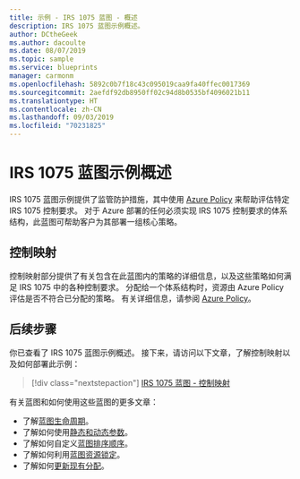 ```yaml
---
title: 示例 - IRS 1075 蓝图 - 概述
description: IRS 1075 蓝图示例概述。
author: DCtheGeek
ms.author: dacoulte
ms.date: 08/07/2019
ms.topic: sample
ms.service: blueprints
manager: carmonm
ms.openlocfilehash: 5892c0b7f18c43c095019caa9fa40ffec0017369
ms.sourcegitcommit: 2aefdf92db8950ff02c94d8b0535bf4096021b11
ms.translationtype: HT
ms.contentlocale: zh-CN
ms.lasthandoff: 09/03/2019
ms.locfileid: "70231825"
---
```

# <a name="overview-of-the-irs-1075-blueprint-sample"></a>IRS 1075 蓝图示例概述

IRS 1075 蓝图示例提供了监管防护措施，其中使用 [Azure Policy](../../../policy/overview.md) 来帮助评估特定 IRS 1075 控制要求。 对于 Azure 部署的任何必须实现 IRS 1075 控制要求的体系结构，此蓝图可帮助客户为其部署一组核心策略。

## <a name="control-mapping"></a>控制映射

控制映射部分提供了有关包含在此蓝图内的策略的详细信息，以及这些策略如何满足 IRS 1075 中的各种控制要求。 分配给一个体系结构时，资源由 Azure Policy 评估是否不符合已分配的策略。 有关详细信息，请参阅 [Azure Policy](../../../policy/overview.md)。

## <a name="next-steps"></a>后续步骤

你已查看了 IRS 1075 蓝图示例概述。 接下来，请访问以下文章，了解控制映射以及如何部署此示例：

> [!div class="nextstepaction"]
> [IRS 1075 蓝图 - 控制映射](./control-mapping.md)

有关蓝图和如何使用这些蓝图的更多文章：

- 了解[蓝图生命周期](../../concepts/lifecycle.md)。
- 了解如何使用[静态和动态参数](../../concepts/parameters.md)。
- 了解如何自定义[蓝图排序顺序](../../concepts/sequencing-order.md)。
- 了解如何利用[蓝图资源锁定](../../concepts/resource-locking.md)。
- 了解如何[更新现有分配](../../how-to/update-existing-assignments.md)。